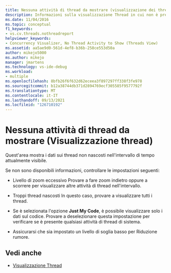 ```yaml
---
title: Nessuna attività di thread da mostrare (visualizzazione dei thread) | Microsoft Docs
description: Informazioni sulla visualizzazione Thread in cui non è presente alcuna attività da visualizzare nell'intervallo di tempo attualmente visibile.
ms.date: 11/04/2016
ms.topic: conceptual
f1_keywords:
- vs.cv.threads.nothreadreport
helpviewer_keywords:
- Concurrency Visualizer, No Thread Activity to Show (Threads View)
ms.assetid: aa5ae9d0-561d-4ef8-b36b-258ce553d50a
author: mikejo5000
ms.author: mikejo
manager: jmartens
ms.technology: vs-ide-debug
ms.workload:
- multiple
ms.openlocfilehash: 8bfb26f6f632d62eceea3f897297ff338f3fe978
ms.sourcegitcommit: b12a38744db371d2894769ecf305585f9577792f
ms.translationtype: MT
ms.contentlocale: it-IT
ms.lasthandoff: 09/13/2021
ms.locfileid: "126710192"
---
```

# <a name="no-thread-activity-to-show-threads-view"></a>Nessuna attività di thread da mostrare (Visualizzazione thread)
Quest'area mostra i dati sui thread non nascosti nell'intervallo di tempo attualmente visibile.

 Se non sono disponibili informazioni, controllare le impostazioni seguenti:

- Livello di zoom eccessivo Provare a fare zoom indietro oppure a scorrere per visualizzare altre attività di thread nell'intervallo.

- Troppi thread nascosti In questo caso, provare a visualizzare tutti i thread.

- Se è selezionata l'opzione **Just My Code**, è possibile visualizzare solo i dati sul codice. Provare a deselezionare questa impostazione per verificare se è presente qualsiasi attività di thread di sistema.

- Assicurarsi che sia impostato un livello di soglia basso per Riduzione rumore.

## <a name="see-also"></a>Vedi anche
- [Visualizzazione Thread](../profiling/threads-view-parallel-performance.md)